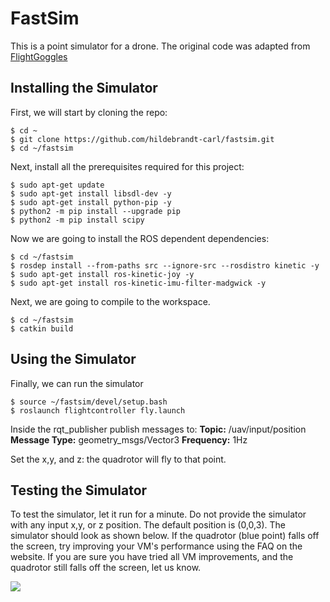 # FastSim

This is a point simulator for a drone. The original code was adapted from [FlightGoggles](https://flightgoggles.mit.edu)

## Installing the Simulator

First, we will start by cloning the repo:
```
$ cd ~
$ git clone https://github.com/hildebrandt-carl/fastsim.git
$ cd ~/fastsim
```

Next, install all the prerequisites required for this project:
```
$ sudo apt-get update
$ sudo apt-get install libsdl-dev -y
$ sudo apt-get install python-pip -y
$ python2 -m pip install --upgrade pip
$ python2 -m pip install scipy
```

Now we are going to install the ROS dependent dependencies:
```
$ cd ~/fastsim
$ rosdep install --from-paths src --ignore-src --rosdistro kinetic -y
$ sudo apt-get install ros-kinetic-joy -y
$ sudo apt-get install ros-kinetic-imu-filter-madgwick -y
```

Next, we are going to compile to the workspace.
```
$ cd ~/fastsim
$ catkin build
```

## Using the Simulator

Finally, we can run the simulator
```
$ source ~/fastsim/devel/setup.bash
$ roslaunch flightcontroller fly.launch
```

Inside the rqt_publisher publish messages to:
**Topic:** /uav/input/position 
**Message Type:** geometry_msgs/Vector3
**Frequency:** 1Hz


Set the x,y, and z: the quadrotor will fly to that point.

## Testing the Simulator

To test the simulator, let it run for a minute. Do not provide the simulator with any input x,y, or z position. The default position is (0,0,3). The simulator should look as shown below. If the quadrotor (blue point) falls off the screen, try improving your VM's performance using the FAQ on the website. If you are sure you have tried all VM improvements, and the quadrotor still falls off the screen, let us know.

![](./sim_running.gif)